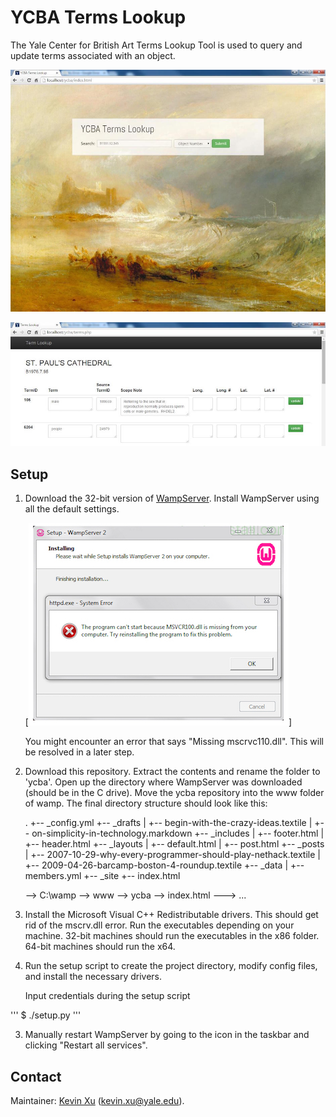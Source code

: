 YCBA Terms Lookup 
==========

The Yale Center for British Art Terms Lookup Tool is used to query and update terms associated with an object. 

![YCBA Terms Lookup Landing Page](https://github.com/kevinaxu/ycba-db/raw/master/img/query.jpg "Landing Page")

![Terms Page](https://github.com/kevinaxu/ycba-db/raw/master/img/terms.jpg "Terms Page")


Setup
-----

1.  Download the 32-bit version of [WampServer](http://www.wampserver.com/en/). 
	Install WampServer using all the default settings. 

	[![Foo](https://github.com/kevinaxu/ycba-db/blob/master/img/wamp-error.jpg)]
	
	You might encounter an error that says "Missing mscrvc110.dll". This will be resolved in 
	a later step. 

2. 	Download this repository. Extract the contents and rename the folder to 'ycba'. 
	Open up the directory where WampServer was downloaded (should be in the C drive). 
	Move the ycba repository into the www folder of wamp. The final directory structure should look like this: 
	
	.
	+-- _config.yml
	+-- _drafts
	|   +-- begin-with-the-crazy-ideas.textile
	|   +-- on-simplicity-in-technology.markdown
	+-- _includes
	|   +-- footer.html
	|   +-- header.html
	+-- _layouts
	|   +-- default.html
	|   +-- post.html
	+-- _posts
	|   +-- 2007-10-29-why-every-programmer-should-play-nethack.textile
	|   +-- 2009-04-26-barcamp-boston-4-roundup.textile
	+-- _data
	|   +-- members.yml
	+-- _site
	+-- index.html


	--> C:\wamp
		--> www
			--> ycba
				--> index.html
				---> ...

3. 	Install the Microsoft Visual C++ Redistributable drivers. 
	This should get rid of the mscrv.dll error. 
	Run the executables depending on your machine. 32-bit machines should run the executables 
	in the x86 folder. 64-bit machines should run the x64. 








	
2.	Run the setup script to create the project directory, modify config files, 
	and install the necessary drivers. 

	Input credentials during the setup script 

'''
	$ ./setup.py 
'''

3.	Manually restart WampServer by going to the icon in the taskbar and clicking "Restart all services". 

Contact
-------

Maintainer: [Kevin Xu](http://github.com/kevinaxu/) (kevin.xu@yale.edu). 

